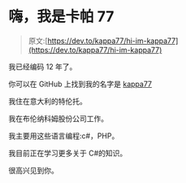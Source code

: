# 嗨，我是卡帕 77

> 原文:[https://dev.to/kappa77/hi-im-kappa77](https://dev.to/kappa77/hi-im-kappa77)

我已经编码 12 年了。

你可以在 GitHub 上找到我的名字是 [kappa77](https://github.com/kappa77)

我住在意大利的特伦托。

我在布伦纳科姆股份公司工作。

我主要用这些语言编程:c#，PHP。

我目前正在学习更多关于 C#的知识。

很高兴见到你。